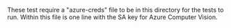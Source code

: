 
These test require a "azure-creds" file to be in this directory for the 
tests to run. Within this file is one line with the SA key for Azure Computer Vision.
